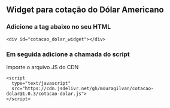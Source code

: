 
## Widget para cotação do Dólar Americano

### Adicione a tag abaixo no seu HTML
```
<div id="cotacao_dolar_widget"></div>
```

### Em seguida adicione a chamada do script
Importe o arquivo JS do CDN 
```
<script
  type="text/javascript"
  src="https://cdn.jsdelivr.net/gh/mouragilvan/cotacao-dolar@1.0.3/cotacao-dolar.js">
</script>
```
